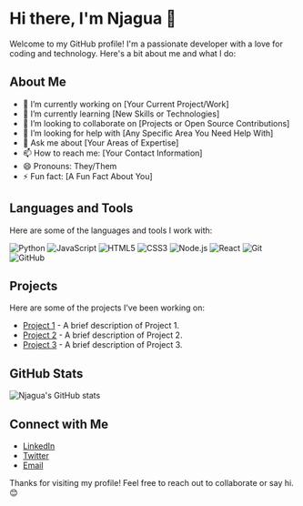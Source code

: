 # Hi there, I'm Njagua 👋

Welcome to my GitHub profile! I'm a passionate developer with a love for coding and technology. Here's a bit about me and what I do:

## About Me

- 🔭 I’m currently working on [Your Current Project/Work]
- 🌱 I’m currently learning [New Skills or Technologies]
- 👯 I’m looking to collaborate on [Projects or Open Source Contributions]
- 🤔 I’m looking for help with [Any Specific Area You Need Help With]
- 💬 Ask me about [Your Areas of Expertise]
- 📫 How to reach me: [Your Contact Information]
- 😄 Pronouns: They/Them
- ⚡ Fun fact: [A Fun Fact About You]

## Languages and Tools

Here are some of the languages and tools I work with:

![Python](https://img.shields.io/badge/-Python-3776AB?style=flat&logo=python&logoColor=white)
![JavaScript](https://img.shields.io/badge/-JavaScript-F7DF1E?style=flat&logo=javascript&logoColor=black)
![HTML5](https://img.shields.io/badge/-HTML5-E34F26?style=flat&logo=html5&logoColor=white)
![CSS3](https://img.shields.io/badge/-CSS3-1572B6?style=flat&logo=css3&logoColor=white)
![Node.js](https://img.shields.io/badge/-Node.js-339933?style=flat&logo=node.js&logoColor=white)
![React](https://img.shields.io/badge/-React-61DAFB?style=flat&logo=react&logoColor=black)
![Git](https://img.shields.io/badge/-Git-F05032?style=flat&logo=git&logoColor=white)
![GitHub](https://img.shields.io/badge/-GitHub-181717?style=flat&logo=github&logoColor=white)

## Projects

Here are some of the projects I've been working on:

- [Project 1](https://github.com/njagua3/project1) - A brief description of Project 1.
- [Project 2](https://github.com/njagua3/project2) - A brief description of Project 2.
- [Project 3](https://github.com/njagua3/project3) - A brief description of Project 3.

## GitHub Stats

![Njagua's GitHub stats](https://github-readme-stats.vercel.app/api?username=njagua3&show_icons=true&theme=radical)

## Connect with Me

- [LinkedIn](https://www.linkedin.com/in/njagua3)
- [Twitter](https://twitter.com/njagua3)
- [Email](mailto:njagua.gma@gmail.com)

Thanks for visiting my profile! Feel free to reach out to collaborate or say hi. 😊
